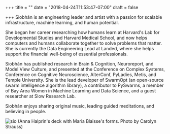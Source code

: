 +++
title = ""
date = "2018-04-24T11:53:47-07:00"
draft = false

+++
Siobhán is an engineering leader and artist with a passion for scalable
infrastructure, machine learning, and human potential.

She began her career researching how humans learn at Harvard's Lab for
Developmental Studies and Harvard Medical School, and now helps computers
and humans collaborate together to solve problems that matter. She is currently 
the Data Engineering Lead at Landed, where she helps support the financial 
well-being of essential professionals.

Siobhán has published research in Brain & Cognition, Neuroreport, and
Model View Culture, and presented at the Conference on Complex Systems,
Conference on Cognitive Neuroscience, AlterConf, PyLadies, Metis, and
Temple University. She is the lead developer of SwarmOpt (an open-source swarm 
intelligence algorithm library), a contributor to PySwarms, a member of Bay Area 
Women in Machine Learning and Data Science, and a guest researcher at Slow Research Lab.

Siobhán enjoys sharing original music, leading guided meditations, and believing in people.

![sio](skc_blaisse.jpg)
(Anna Halprin's deck with Maria Blaisse's forms. Photo by Carolyn Strauss)
